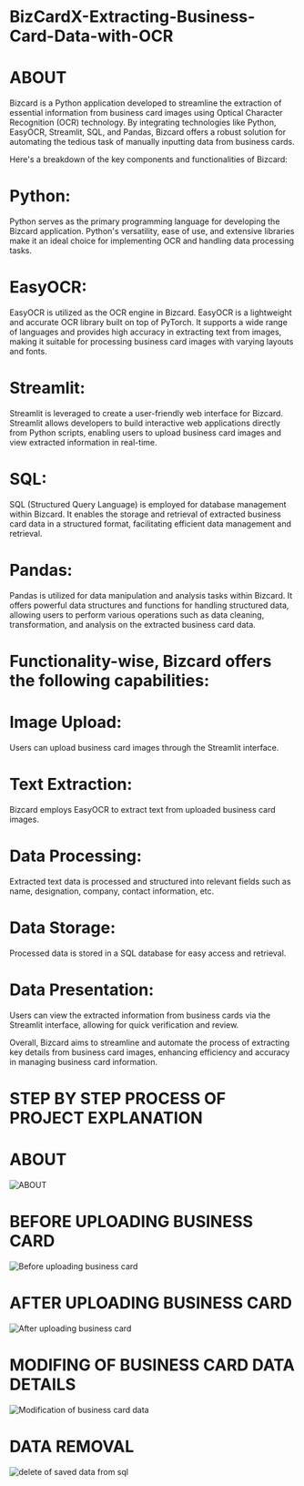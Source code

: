 # BizCardX-Extracting-Business-Card-Data-with-OCR
# ABOUT
Bizcard is a Python application developed to streamline the extraction of essential information from business card images using Optical Character Recognition (OCR) technology. By integrating technologies like Python, EasyOCR, Streamlit, SQL, and Pandas, Bizcard offers a robust solution for automating the tedious task of manually inputting data from business cards.

Here's a breakdown of the key components and functionalities of Bizcard:

# Python:
Python serves as the primary programming language for developing the Bizcard application. Python's versatility, ease of use, and extensive libraries make it an ideal choice for implementing OCR and handling data processing tasks.

# EasyOCR:
EasyOCR is utilized as the OCR engine in Bizcard. EasyOCR is a lightweight and accurate OCR library built on top of PyTorch. It supports a wide range of languages and provides high accuracy in extracting text from images, making it suitable for processing business card images with varying layouts and fonts.

# Streamlit:
Streamlit is leveraged to create a user-friendly web interface for Bizcard. Streamlit allows developers to build interactive web applications directly from Python scripts, enabling users to upload business card images and view extracted information in real-time.

# SQL: 
SQL (Structured Query Language) is employed for database management within Bizcard. It enables the storage and retrieval of extracted business card data in a structured format, facilitating efficient data management and retrieval.

# Pandas:
Pandas is utilized for data manipulation and analysis tasks within Bizcard. It offers powerful data structures and functions for handling structured data, allowing users to perform various operations such as data cleaning, transformation, and analysis on the extracted business card data.

# Functionality-wise, Bizcard offers the following capabilities:

# Image Upload:
Users can upload business card images through the Streamlit interface.

# Text Extraction:
Bizcard employs EasyOCR to extract text from uploaded business card images.

# Data Processing:
Extracted text data is processed and structured into relevant fields such as name, designation, company, contact information, etc.

# Data Storage:
Processed data is stored in a SQL database for easy access and retrieval.
   
# Data Presentation: 
Users can view the extracted information from business cards via the Streamlit interface, allowing for quick verification and review.

Overall, Bizcard aims to streamline and automate the process of extracting key details from business card images, enhancing efficiency and accuracy in managing business card information.

# STEP BY STEP PROCESS OF PROJECT EXPLANATION
# ABOUT

![ABOUT ](https://github.com/Ramanaathan2000/BizCardX-Extracting-Business-Card-Data-with-OCR/assets/113617103/b030d1a4-bbb3-49d5-9c7c-33ed235b6cf6) 

# BEFORE UPLOADING BUSINESS CARD 
![Before uploading business card](https://github.com/Ramanaathan2000/BizCardX-Extracting-Business-Card-Data-with-OCR/assets/113617103/1bb7c1a9-99b2-41b3-a63b-f035b52e76cd)

# AFTER UPLOADING BUSINESS CARD 

![After uploading business card ](https://github.com/Ramanaathan2000/BizCardX-Extracting-Business-Card-Data-with-OCR/assets/113617103/b9ba6166-f351-47e2-ac37-75836c97d998)

# MODIFING OF BUSINESS CARD DATA DETAILS

![Modification of business card data](https://github.com/Ramanaathan2000/BizCardX-Extracting-Business-Card-Data-with-OCR/assets/113617103/4fec75ad-46ea-4cd5-9a64-6b3346e41f3a)

# DATA REMOVAL


![delete of saved data from sql](https://github.com/Ramanaathan2000/BizCardX-Extracting-Business-Card-Data-with-OCR/assets/113617103/29a3138a-d37f-463a-9f06-45a08160038f)



